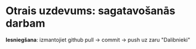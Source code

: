 # Otrais uzdevums: sagatavošanās darbam

**Iesniegšana**: izmantojiet github pull -> commit -> push uz zaru "Dalibnieki"